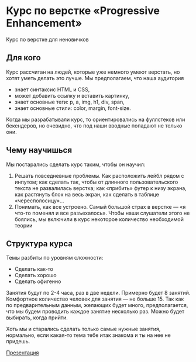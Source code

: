 # Курс по верстке «Progressive Enhancement»
Курс по верстке для неновичков

## Для кого
Курс рассчитан на людей, которые уже немного умеют верстать, но хотят уметь делать это лучше. Мы предполагаем, что наша аудитория

- знает синтаксис HTML и CSS,
- может добавить ссылку и вставить картинку,
- знает основные теги: p, a, img, h1, div, span,
- знает основные стили: color, margin, font-size.

Когда мы разрабатывали курс, то ориентировались на фуллстеков или бекендеров, но очевидно, что под наши вводные попадают не только они.

## Чему научишься
Мы постарались сделать курс таким, чтобы он научил:

1. Решать повседневные проблемы. Как расположить лейбл рядом с инпутом; как сделать так, чтобы от длинного пользовательского текста не развалилась верстка; как «прибить» футер к низу экрана, как растянуть блок на весь экран, как сделать в таблице «чересполосицу»…
2. Понимать, как все устроено. Самый большой страх в верстке — «я что-то поменял и все разъехалось». Чтобы наши слушатели этого не боялись, мы включили в курс некоторое количество необходимой теории

## Структура курса
Темы разбиты по уровням сложности:

- Сделать как-то
- Сделать хорошо
- Сделать офигенно

Занятия будут по 2-4 часа, раз в две недели. Примерно будет 8 занятий. Комфортное количество человек для занятия — не больше 15. Так как по предварительным данным, желающих будет много, предполагается, что мы будем проводить каждое занятие несколько раз. Можно будет выбирать, когда прийти.

Хоть мы и старались сделать только самые нужные занятия, нормально, если какая-то тема тебе итак знакома и ты на нее не придешь.


[Презентация](https://docs.google.com/presentation/d/1U_atzUp-mNsuArkJCgO5wH-c1Pz-fuwmkjQpftkX0_s/edit?usp=sharing)